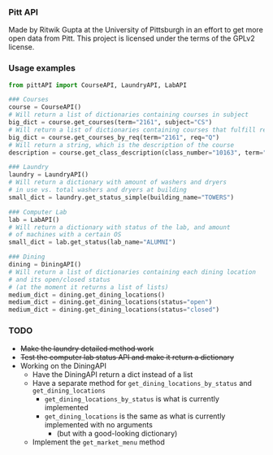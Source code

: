 ### Pitt API  

Made by Ritwik Gupta at the University of Pittsburgh in an effort to get more open data from Pitt. 
This project is licensed under the terms of the GPLv2 license.   

### Usage examples  

```python
from pittAPI import CourseAPI, LaundryAPI, LabAPI

### Courses
course = CourseAPI()
# Will return a list of dictionaries containing courses in subject
big_dict = course.get_courses(term="2161", subject="CS")
# Will return a list of dictionaries containing courses that fulfill req
big_dict = course.get_courses_by_req(term="2161", req="Q")
# Will return a string, which is the description of the course
description = course.get_class_description(class_number="10163", term="2161")

### Laundry
laundry = LaundryAPI()
# Will return a dictionary with amount of washers and dryers
# in use vs. total washers and dryers at building
small_dict = laundry.get_status_simple(building_name="TOWERS")

### Computer Lab
lab = LabAPI()
# Will return a dictionary with status of the lab, and amount
# of machines with a certain OS
small_dict = lab.get_status(lab_name="ALUMNI")

### Dining
dining = DiningAPI()
# Will return a list of dictionaries containing each dining location
# and its open/closed status
# (at the moment it returns a list of lists)
medium_dict = dining.get_dining_locations()
medium_dict = dining.get_dining_locations(status="open")
medium_dict = dining.get_dining_locations(status="closed")

```

### TODO  
* ~~Make the laundry detailed method work~~  
* ~~Test the computer lab status API and make it return a dictionary~~  
* Working on the DiningAPI
    * Have the DiningAPI return a dict instead of a list
    * Have a separate method for `get_dining_locations_by_status` and `get_dining_locations`
        * `get_dining_locations_by_status` is what is currently implemented
        * `get_dining_locations` is the same as what is currently implemented with no arguments
            * (but with a good-looking dictionary)
    * Implement the `get_market_menu` method
